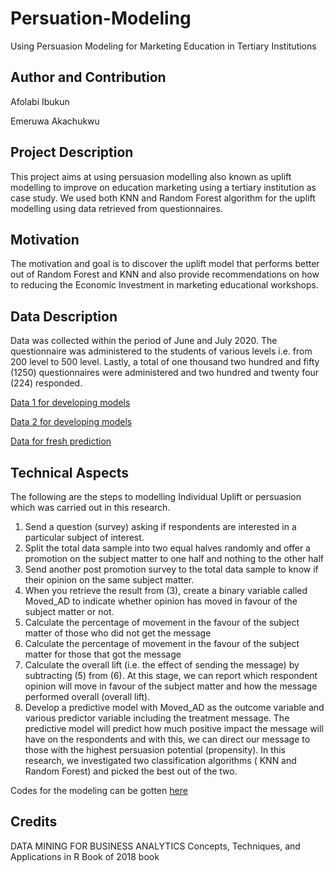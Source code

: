 # Persuation-Modeling
Using Persuasion Modeling for Marketing Education in Tertiary Institutions

Author and Contribution
-----------------------
Afolabi Ibukun

Emeruwa Akachukwu 

Project Description
-------------------
This project aims at using persuasion modelling also known as uplift modelling to improve on education marketing using a tertiary institution as case study. 
We used both KNN and Random Forest algorithm for the uplift modelling using data retrieved from questionnaires.

Motivation
----------
The motivation and goal is to discover the uplift model that performs better out of Random Forest and KNN and also provide recommendations on how to reducing the Economic Investment in marketing educational workshops. 


Data Description
----------------
Data was collected within the period of June and July 2020. 
The questionnaire was administered to the students of various levels i.e. from 200 level  to  500 level. Lastly, a total of one thousand two hundred and fifty
(1250) questionnaires were administered and two hundred and twenty four (224) responded.

[Data 1 for developing models](https://github.com/ibkAfolabi/Persuation-Modeling/blob/main/TrainingDS3.csv)

[Data 2 for developing models](https://github.com/ibkAfolabi/Persuation-Modeling/blob/main/TrainingDS3knn.csv)

[Data for fresh prediction](https://github.com/ibkAfolabi/Persuation-Modeling/blob/main/TrainingDS3NewData.csv)

Technical Aspects
-----------------
The following are the steps to modelling Individual Uplift or persuasion which was carried out in this research.
1. Send a question (survey) asking if respondents are interested in a particular subject of interest.
2. Split the total data sample into two equal halves randomly and offer a promotion on the subject matter to one half and nothing to the other half
3. Send another post promotion survey to the total data sample to know if their opinion on the same subject matter.
4. When you retrieve the result from (3), create a binary variable called Moved_AD to indicate whether opinion has moved in favour of the subject matter or not.
5. Calculate the percentage of movement in the favour of the subject matter of those who did not get the message
6. Calculate the percentage of movement in the favour of the subject matter for those that got the message
7. Calculate the overall lift (i.e. the effect of sending the message) by subtracting (5) from (6). At this stage, we can report which respondent opinion will move in favour of the subject matter and how the message performed overall (overall lift).
8. Develop a predictive model with Moved_AD as the outcome variable and various predictor variable including the treatment message. The predictive model will predict how much positive impact the message will have on the respondents and with this, we can direct our message to those with the highest persuasion potential (propensity). 
In this research, we investigated two classification algorithms ( KNN and Random Forest)  and picked the best out of the two.

Codes for the modeling can be gotten 
[here](https://github.com/ibkAfolabi/Persuation-Modeling/blob/main/uplift2.R)


Credits
-------
DATA MINING FOR BUSINESS ANALYTICS Concepts, Techniques, and Applications in R Book of 2018 book
